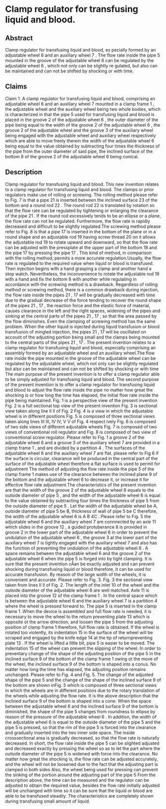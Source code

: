 # Clamp regulator for transfusing liquid and blood.

## Abstract
Clamp regulator for transfusing liquid and blood, es pecially formed by an adjustable wheel 6 and an auxiliary wheel 7 . The flow rate inside the pipe 5 mounted in the groove of the adjustable wheel 6 can be regulated by the adjustable wheel 6 , which not only can be slightly re gulated, but also can be maintained and can not be shifted by shocking or with time.

## Claims
Claim 1. A clamp regulator for transfusing liquid and blood, comprising an adjustable wheel 6 and an auxiliary wheel 7 mounted in a clamp frame 1 , the adjustable wheel and the auxiliary wheel being two whole bodies, which is characterized in that the pipe 5 used for transfusing liquid and blood is placed in the groove 2 of the adjustable wheel 6 , the outer diameter of the pipe being equal to the width of the groove 2 of the adjustable wheel 6 , the groove 2 of the adjustable wheel and the groove 3 of the auxiliary wheel being engaged with the adjustable wheel and auxiliary wheel respectively which are able to move freely therein the width of the adjustable wheel 6 being equal to the value obtained by subtracting four times the thickness of the pipe from the outer diameter of said pipe, the inclined surface of the bottom 9 of the groove 2 of the adjustable wheel 6 being conical.

## Description
Clamp regulator for transfusing liquid and blood. This new invention relates to a clamp regulator for transfusing liquid and blood. The clamps or prior regulators make use of rolling or screwing. The rolling method please refer to Fig. 7 is that a pipe 21 is inserted between the inclined surface 23 of the bottom and a round rod 22 . The round rod 22 is translated by rotation so that the flow rate can be regulated by tightening or enlarging the clearance of the pipe 21 . If the round rod excessively tends to be an ellipse or a plane, the flow rate can not be regulated. Furthermore, the flow rate is rapidly decreased and difficult to be slightly regulated.The screwing method please refer to Fig. 8 is that a pipe 17 is inserted in the bottom of the plane or in a round shape and an adjustable rod 19 having screw thread 20 on it allows the adjustable rod 19 to rotate upward and downward, so that the flow rate can be adjusted with the pressplate at the upper part of the bottom 18 and the pipe 17 by pressing the pipe 17 . This kind of method, in comparison with the rolling method, permits a more accurate regulation.Usually, the flow rate is regulated to the required value when liquid or blood is transfused. Then injection begins with a hand grasping a clamp and another hand a stop watch. Nevertheless, the inconvenience to rotate the adjustable rod 19 with a hand and fix the bottom 8 with another while regulating in accordance with the screwing method is a drawback. Regardless of rolling method or screwing method, there is a common drawback during injection, the flow rate inside the pipes 21 , 17 will be gradually decreased with time due to the gradual decrease of the force tending to recover the round shape of the pipes 21 , 17 , the reaction force and the elastic force of material, causes clearance in the left and the right spaces, widening of the pipes and sinking at the central parts of the pipes 21 , 17 , so that the area passed by the flow diminishes. Even the clamping of screwing method has the same problem. When the other liquid is injected during liquid transfusion or blood transfusion of mingled injection, the pipes 21 , 17 will be oscillated on account of the adjusting portion being small and the clamps being mounted to the central parts of the pipes 21 , 17 . The present invention relates to a clamp regulator for transfusing liquid and blood, especially comprising an assembly formed by an adjustable wheel and an auxiliary wheel.The flow rate inside the pipe mounted in the groove of the adjustable wheel can be regulated by the adjustable wheel, which not only can be slightly regulated but also can be maintained and can not be shifted by shocking or with time The main purpose of the present invention is to offer a clamp regulator able to be simply adjusted for transfusing liquid and blood. The second purpose of the present invention is to offer a clamp regulator for transfusing liquid and blood to adjust the flow rate inside the pipe no matter how great the shocking is or how long the time has elapsed, the initial flow rate inside the pipe being maintained. Fig. 1 is a perspective view of the present invention Fig. 2 is a full sectional top view of the present invention Fig. 3 is sectional view taken along line Il Il of Fig. 2 Fig. 4 is a view in which the adjustable wheel is in different positions Fig. 5 is composed of three sectional views taken along lines III III, IV IV, V V of Fig. 4 respect ively Fig. 6 is composed of two side views of different adjustable wheels Fig. 7 is composed of two views of conventional roll regulator and Fig. 8 is composed of two view of conventional screw regulator. Please refer to Fig. 1 a groove 2 of the adjustable wheel 6 and a groove 3 of the auxiliary wheel 7 are provided in a clamp frame 1 , and are divided by a partition 4 . The surfaces of the adjustable wheel 6 and the auxiliary wheel 7 are flat. please refer to Fig 6 if the surface is circular, clearance will be produced in the central part of the surface of the adjustable wheel therefore a flat surface is used to permit for adjustment The method of adjusting the flow rate inside the pipe 5 of the clamp frame 1 makes use of the clearance between the inclined plane 9 of the bottom and the adjustable wheel 6 to decrease it, or increase it for effective flow rate adjustment.The characteristics of the present invention are that the width of the groove 2 of the adjustable wheel 6 equals to the outside diameter of pipe 5 , and the width of the adjustable wheel 6 is equal to the value obtained by subtracting four times the thickness of pipe 5 from the outside diameter of pipe 5 . Let the width of the adjustable wheel be A, outside diameter of pipe 5 be B, thickness of wall of pipe 5 be C therefore, the width of the adjustable wheel 6 is A B 4C . Please refer to Fig. 5 the adjustable wheel 6 and the auxiliary wheel 7 are connnected by an axle 11 which slides in the groove 12 , a guided protuberance 8 is provided in groove 2 in the lower part of the adjustable wheel 6 in order to prevent the undulation of the adjustable wheel 6 , the groove 3 at the lower part of the auxiliary wheel 7 is tightly engaged with the auxiliary wheel 7 and also has the function of preventing the undulation of the adjustable wheel 6 . A space remains between the adjustable wheel 6 and the groove 2 of the adjustable wheel 6 when the pipe 5 is forged into by tight clamping. It is sure that the present invention cÅan be exactly adjusted and can prevent shocking during transfusing liquid or blood therefore, it can be used for accurate transfusion. By reason of the large width of the wheels, it is convenient and accurate. Please refer to Fig. 3. Fig. 3 the sectional view taken from lines Il Il of Fig. 2. The length of the inlet 10 of the wheel and the outside diameter of the adjustable wheel 6 are well matched. Axle 11 is placed into the groove 12 of the clamp frame 1 . In the central space which is between the adjustable wheel 6 and the auxiliary wheel 7 is a partition 4 where the wheel is pressed forward to. The pipe 5 is inserted in the clamp frame 1 .When the device is assembled and full flow rate is needed, it is necessary to move the wheel to the return preventing plate 13 which is opposite ot the arrow direction, and loosen the pipe 5 from the adjusting position of clamp frame 1 therefore, full flow rate is obtained. If the wheel is rotated too violently, its indentation 15 in the surface of the wheel will be scraped and engaged by the knife edge 14 at the tip of returnpreventing plate 13 . If the wheel is lifted a little bit, pipe 5 is easier to be moved. The indentation 15 of the wheel can prevent the slipping of the wheel. In order to preventary change of the shape of the adjusting position of the pipe 5 in the inclined surface 9 of the bottom of the clamp frame 1 owing ot the move of the wheel, the inclined surface 9 of the bottom is shaped into a conus. No matter how long the time has elapsed, the adjusting position remains unchanged. Please refer to Fig. 4 and Fig. 5. The change of the adjusted shape of the pipe 5 and the change of the shape of the inclined surface 9 of the bottom are shown inFig. 5 which is composed of three sectional views in which the wheels are in different positions due to the rotary translation of the wheels while adjusting the flow rate. It is the above description that the inclined surface 9 of the bottom is shaped into a cone. When the space between the adjustable wheel 6 and the inclined surface 9 of the bottom is diminished, the shape of the pipe 5 changes from roundness to ellipse by reason of the pressure of the adjustable wheel 6 . In addition, the width of the adjustable wheel 6 is equal to the outside diameter of the pipe 5 and the pipe 5 is pressed, so that the rim of the pipe 5 is forced into the clearance and gradually inserted into the two inner side space. The inside crosssectional area is gradually decreased, so that the flow rate is naturally decreased. In short, the flow rate inside the pipe 5 can be slighted adjusted and decreased exactly by pressing the wheel so as to let the part where the outside diameter of the pipe 5 is widened with force into the clearance. No matter how great the shocking is, the flow rate can be adjusted accurately, and the wheel will not be loosened due to the fact that the adjusting part is clamped in both sides Also, the wheel being used for pressing can prevent the sinking of the portion around the adjusting part of the pipe 5 From the description above, the time can be measured and the regulator can be adjusted to obtain the required value, besides the flow rate initially adjusted will be unchanged with time so it can be sure that the liquid or blood are able to be transfused steadily. The characteristics are completely shown during transfusing small amount of liquid.